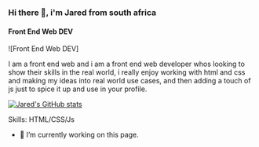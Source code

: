 ### Hi there 👋, i'm Jared from south africa
#### Front End Web DEV
![Front End Web DEV]

I am a front end web and i am a front end web developer whos looking to show their skills in the real world, i really enjoy working with html and css and making my ideas into real world use cases, and then adding a touch of js just to spice it up and use in your profile.




[![Jared's GitHub stats](https://github-readme-stats.vercel.app/api?username=JaredCrabbe)](https://github.com/anuraghazra/github-readme-stats)

Skills: HTML/CSS/Js

- 🔭 I’m currently working on this page. 




